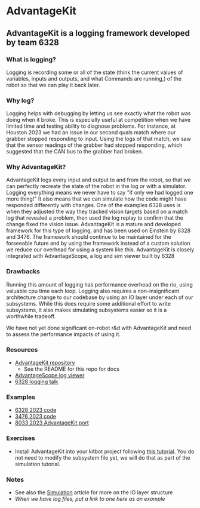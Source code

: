 # AdvantageKit

## AdvantageKit is a logging framework developed by team 6328

### What is logging?

Logging is recording some or all of the state (think the current values of variables, inputs and outputs, and what Commands are running,) of the robot so that we can play it back later.

### Why log?

Logging helps with debugging by letting us see exactly what the robot was doing when it broke.
This is especially useful at competition when we have limited time and testing ability to diagnose problems.
For instance, at Houston 2023 we had an issue in our second quals match where our grabber stopped responding to input.
Using the logs of that match, we saw that the sensor readings of the grabber had stopped responding, which suggested that the CAN bus to the grabber had broken.

### Why AdvantageKit?

AdvantageKit logs every input and output to and from the robot, so that we can perfectly recreate the state of the robot in the log or with a simulator.
Logging everything means we never have to say "if only we had logged one more thing!" It also means that we can simulate how the code might have responded differently with changes.
One of the examples 6328 uses is when they adjusted the way they tracked vision targets based on a match log that revealed a problem, then used the log replay to confirm that the change fixed the vision issue.
AdvantageKit is a mature and developed framework for this type of logging, and has been used on Einstein by 6328 and 3476.
The framework should continue to be maintained for the forseeable future and by using the framework instead of a custom solution we reduce our overhead for using a system like this.
AdvantageKit is closely integrated with AdvantageScope, a log and sim viewer built by 6328

### Drawbacks

Running this amount of logging has performance overhead on the rio, using valuable cpu time each loop.
Logging also requires a non-insignificant architecture change to our codebase by using an IO layer under each of our subsystems.
While this does require some additional effort to write subsystems, it also makes simulating subsystems easier so it is a worthwhile tradeoff.

We have not yet done significant on-robot r&d with AdvantageKit and need to assess the performance impacts of using it.

### Resources

- [AdvantageKit repository](https://github.com/Mechanical-Advantage/AdvantageKit)
  - See the README for this repo for docs
- [AdvantageScope log viewer](https://github.com/Mechanical-Advantage/AdvantageScope)
- [6328 logging talk](https://youtu.be/mmNJjKJG8mw)

### Examples

- [6328 2023 code](https://github.com/Mechanical-Advantage/RobotCode2023)
- [3476 2023 code](https://github.com/FRC3476/FRC-2023)
- [8033 2023 AdvantageKit port](https://github.com/HighlanderRobotics/Charged-Up/tree/advantagekit)

### Exercises

- Install AdvantageKit into your kitbot project following [this tutorial](https://github.com/Mechanical-Advantage/AdvantageKit/blob/45d8067b336c7693e63ee01cdeff0e5ddf50b92d/docs/INSTALLATION.md).
You do not need to modify the subsystem file yet, we will do that as part of the simulation tutorial.

### Notes

- See also the [Simulation](Simulation.md) article for more on the IO layer structure
- _When we have log files, put a link to one here as an example_
